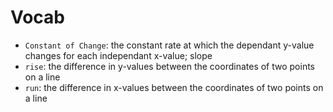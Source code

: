 # Vocab
- `Constant of Change`: the constant rate at which the dependant y-value changes for each independant x-value; slope
- `rise`: the difference in y-values between the coordinates of two points on a line
- `run`: the difference in x-values between the coordinates of two points on a line
